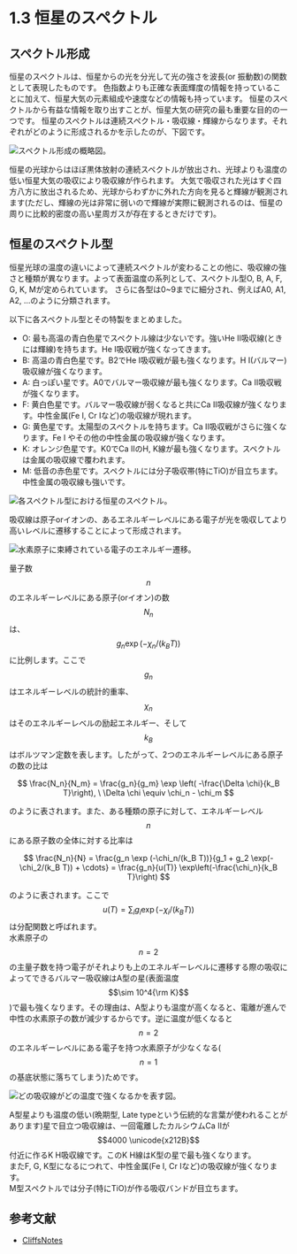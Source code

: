 # 1.3 恒星のスペクトル

## スペクトル形成

恒星のスペクトルは、恒星からの光を分光して光の強さを波長(or 振動数)の関数として表現したものです。
色指数よりも正確な表面輝度の情報を持っていることに加えて、恒星大気の元素組成や速度などの情報も持っています。
恒星のスペクトルから有益な情報を取り出すことが、恒星大気の研究の最も重要な目的の一つです。
恒星のスペクトルは連続スペクトル・吸収線・輝線からなります。それぞれがどのように形成されるかを示したのが、下図です。

![スペクトル形成の概略図。](/images/atmos/spectra_formulation.png)

恒星の光球からはほぼ黒体放射の連続スペクトルが放出され、光球よりも温度の低い恒星大気の吸収により吸収線が作られます。
大気で吸収された光はすぐ四方八方に放出されるため、光球からわずかに外れた方向を見ると輝線が観測されます(ただし、輝線の光は非常に弱いので輝線が実際に観測されるのは、恒星の周りに比較的密度の高い星周ガスが存在するときだけです)。

## 恒星のスペクトル型

恒星光球の温度の違いによって連続スペクトルが変わることの他に、吸収線の強さと種類が異なります。よって表面温度の系列として、スペクトル型O, B, A, F, G, K, Mが定められています。
さらに各型は0~9までに細分され、例えばA0, A1, A2, ...のように分類されます。

以下に各スペクトル型とその特製をまとめました。

* O: 最も高温の青白色星でスペクトル線は少ないです。強いHe II吸収線(ときには輝線)を持ちます。He I吸収戦が強くなってきます。
* B: 高温の青白色星です。B2でHe I吸収戦が最も強くなります。H I(バルマー)吸収線が強くなります。
* A: 白っぽい星です。A0でバルマー吸収線が最も強くなります。Ca II吸収戦が強くなります。
* F: 黄白色星です。バルマー吸収線が弱くなると共にCa II吸収線が強くなります。中性金属(Fe I, Cr Iなど)の吸収線が現れます。
* G: 黄色星です。太陽型のスペクトルを持ちます。Ca II吸収戦がさらに強くなります。Fe I やその他の中性金属の吸収線が強くなります。
* K: オレンジ色星です。K0でCa IIのH, K線が最も強くなります。スペクトルは金属の吸収線で覆われます。
* M: 低音の赤色星です。スペクトルには分子吸収帯(特にTiO)が目立ちます。中性金属の吸収線も強いです。

![各スペクトル型における恒星のスペクトル。](/images/atmos/rel_spectrum.png)

吸収線は原子orイオンの、あるエネルギーレベルにある電子が光を吸収してより高いレベルに遷移することによって形成されます。

![水素原子に束縛されている電子のエネルギー遷移。](/images/atmos/lyman_balmer_paschen.png)

量子数$$n$$のエネルギーレベルにある原子(orイオン)の数$$N_n$$は、$$g_n \exp(-\chi_n/(k_B T))$$に比例します。ここで$$g_n$$はエネルギーレベルの統計的重率、$$\chi_n$$はそのエネルギーレベルの励起エネルギー、そして$$k_B$$はボルツマン定数を表します。したがって、2つのエネルギーレベルにある原子の数の比は

$$
\frac{N_n}{N_m} = \frac{g_n}{g_m} \exp \left( -\frac{\Delta \chi}{k_B T}\right), \ \Delta \chi \equiv \chi_n - \chi_m
$$

のように表されます。また、ある種類の原子に対して、エネルギーレベル$$n$$にある原子数の全体に対する比率は

$$
\frac{N_n}{N} 
= \frac{g_n \exp (-\chi_n/(k_B T))}{g_1 + g_2 \exp(-\chi_2/(k_B T)) + \cdots} 
= \frac{g_n}{u(T)} \exp\left(-\frac{\chi_n}{k_B T}\right)
$$

のように表されます。ここで$$u(T) = \sum_i g_i \exp(-\chi_i/(k_B T))$$は分配関数と呼ばれます。  
水素原子の$$n=2$$の主量子数を持つ電子がそれよりも上のエネルギーレベルに遷移する際の吸収によってできるバルマー吸収線はA型の星(表面温度$$\sim 10^4{\rm K}$$)で最も強くなります。その理由は、A型よりも温度が高くなると、電離が進んで中性の水素原子の数が減少するからです。逆に温度が低くなると$$n=2$$のエネルギーレベルにある電子を持つ水素原子が少なくなる($$n=1$$の基底状態に落ちてしまう)ためです。

![どの吸収線がどの温度で強くなるかを表す図。](/images/atmos/absorb_strength.png)

A型星よりも温度の低い(晩期型, Late typeという伝統的な言葉が使われることがあります)星で目立つ吸収線は、一回電離したカルシウムCa IIが$$4000 \unicode{x212B}$$付近に作るK H吸収線です。このK H線はK型の星で最も強くなります。  
またF, G, K型になるにつれて、中性金属(Fe I, Cr Iなど)の吸収線が強くなります。  
M型スペクトルでは分子(特にTiO)が作る吸収バンドが目立ちます。

## 参考文献

* [CliffsNotes](https://www.cliffsnotes.com/study-guides/astronomy/observational-properties-of-stars/spectral-types)
